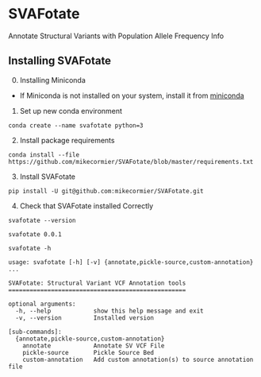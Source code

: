 # SVAFotate
Annotate Structural Variants with Population Allele Frequency Info 



## Installing SVAFotate


0) Installing Miniconda

- If Miniconda is not installed on your system, install it from [miniconda](https://conda.io/en/latest/miniconda.html)


1) Set up new conda environment 

```
conda create --name svafotate python=3
```


2) Install package requirements 

```
conda install --file https://github.com/mikecormier/SVAFotate/blob/master/requirements.txt
```


3) Install SVAFotate

```
pip install -U git@github.com:mikecormier/SVAFotate.git
```


4) Check that SVAFotate installed Correctly 

```
svafotate --version

svafotate 0.0.1
```

```
svafotate -h 

usage: svafotate [-h] [-v] {annotate,pickle-source,custom-annotation} ...

SVAFotate: Structural Variant VCF Annotation tools
==================================================

optional arguments:
  -h, --help            show this help message and exit
  -v, --version         Installed version

[sub-commands]:
  {annotate,pickle-source,custom-annotation}
    annotate            Annotate SV VCF File
    pickle-source       Pickle Source Bed
    custom-annotation   Add custom annotation(s) to source annotation file
```

